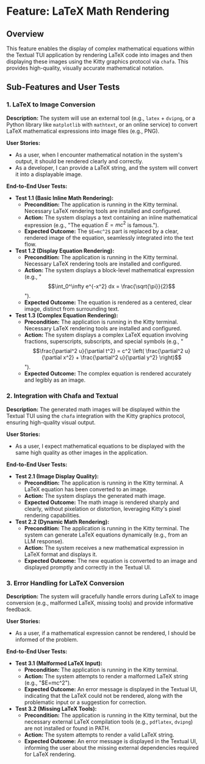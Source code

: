 # Feature: LaTeX Math Rendering

## Overview

This feature enables the display of complex mathematical equations within the Textual TUI application by rendering LaTeX code into images and then displaying these images using the Kitty graphics protocol via `chafa`. This provides high-quality, visually accurate mathematical notation.

## Sub-Features and User Tests

### 1. LaTeX to Image Conversion

**Description:** The system will use an external tool (e.g., `latex` + `dvipng`, or a Python library like `matplotlib` with `mathtext`, or an online service) to convert LaTeX mathematical expressions into image files (e.g., PNG).

**User Stories:**
- As a user, when I encounter mathematical notation in the system's output, it should be rendered clearly and correctly.
- As a developer, I can provide a LaTeX string, and the system will convert it into a displayable image.

**End-to-End User Tests:**
- **Test 1.1 (Basic Inline Math Rendering):**
    - **Precondition:** The application is running in the Kitty terminal. Necessary LaTeX rendering tools are installed and configured.
    - **Action:** The system displays a text containing an inline mathematical expression (e.g., "The equation $E=mc^2$ is famous.").
    - **Expected Outcome:** The `$E=mc^2$` part is replaced by a clear, rendered image of the equation, seamlessly integrated into the text flow.
- **Test 1.2 (Display Equation Rendering):**
    - **Precondition:** The application is running in the Kitty terminal. Necessary LaTeX rendering tools are installed and configured.
    - **Action:** The system displays a block-level mathematical expression (e.g., "$$\int_0^\infty e^{-x^2} dx = \frac{\sqrt{\pi}}{2}$$").
    - **Expected Outcome:** The equation is rendered as a centered, clear image, distinct from surrounding text.
- **Test 1.3 (Complex Equation Rendering):**
    - **Precondition:** The application is running in the Kitty terminal. Necessary LaTeX rendering tools are installed and configured.
    - **Action:** The system displays a complex LaTeX equation involving fractions, superscripts, subscripts, and special symbols (e.g., "$$\frac{\partial^2 u}{\partial t^2} = c^2 \left( \frac{\partial^2 u}{\partial x^2} + \frac{\partial^2 u}{\partial y^2} \right)$$").
    - **Expected Outcome:** The complex equation is rendered accurately and legibly as an image.

### 2. Integration with Chafa and Textual

**Description:** The generated math images will be displayed within the Textual TUI using the `chafa` integration with the Kitty graphics protocol, ensuring high-quality visual output.

**User Stories:**
- As a user, I expect mathematical equations to be displayed with the same high quality as other images in the application.

**End-to-End User Tests:**
- **Test 2.1 (Image Display Quality):**
    - **Precondition:** The application is running in the Kitty terminal. A LaTeX equation has been converted to an image.
    - **Action:** The system displays the generated math image.
    - **Expected Outcome:** The math image is rendered sharply and clearly, without pixelation or distortion, leveraging Kitty's pixel rendering capabilities.
- **Test 2.2 (Dynamic Math Rendering):**
    - **Precondition:** The application is running in the Kitty terminal. The system can generate LaTeX equations dynamically (e.g., from an LLM response).
    - **Action:** The system receives a new mathematical expression in LaTeX format and displays it.
    - **Expected Outcome:** The new equation is converted to an image and displayed promptly and correctly in the Textual UI.

### 3. Error Handling for LaTeX Conversion

**Description:** The system will gracefully handle errors during LaTeX to image conversion (e.g., malformed LaTeX, missing tools) and provide informative feedback.

**User Stories:**
- As a user, if a mathematical expression cannot be rendered, I should be informed of the problem.

**End-to-End User Tests:**
- **Test 3.1 (Malformed LaTeX Input):**
    - **Precondition:** The application is running in the Kitty terminal.
    - **Action:** The system attempts to render a malformed LaTeX string (e.g., "$E=mc^2").
    - **Expected Outcome:** An error message is displayed in the Textual UI, indicating that the LaTeX could not be rendered, along with the problematic input or a suggestion for correction.
- **Test 3.2 (Missing LaTeX Tools):**
    - **Precondition:** The application is running in the Kitty terminal, but the necessary external LaTeX compilation tools (e.g., `pdflatex`, `dvipng`) are not installed or found in PATH.
    - **Action:** The system attempts to render a valid LaTeX string.
    - **Expected Outcome:** An error message is displayed in the Textual UI, informing the user about the missing external dependencies required for LaTeX rendering.
